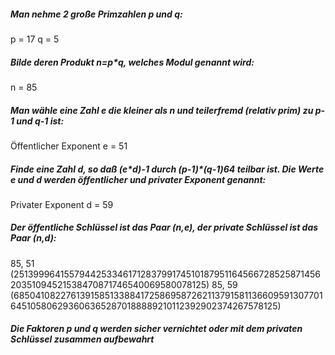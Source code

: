 ##### Man nehme 2 große Primzahlen p und q:
p = 17
q = 5

##### Bilde deren Produkt n=p\*q, welches Modul genannt wird: 
n = 85

##### Man wähle eine Zahl e die kleiner als n und teilerfremd (relativ prim) zu p-1 und q-1 ist:
Öffentlicher Exponent e = 51

##### Finde eine Zahl d, so daß (e\*d)-1 durch (p-1)\*(q-1)64 teilbar ist. Die Werte e und d werden öffentlicher und privater Exponent genannt:
Privater Exponent d = 59

##### Der öffentliche Schlüssel ist das Paar (n,e), der private Schlüssel ist das Paar (n,d):
85, 51 (251399964155794425334617128379917451018795116456672852587145620351094521538470871746540069580078125)
85, 59 (685041082276139158513388417258695872621137915811366095913077016451058062936063652870188889210112392902374267578125)

##### Die Faktoren p und q werden sicher vernichtet oder mit dem privaten Schlüssel zusammen aufbewahrt